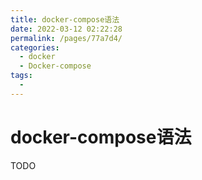 ```yaml
---
title: docker-compose语法
date: 2022-03-12 02:22:28
permalink: /pages/77a7d4/
categories:
  - docker
  - Docker-compose
tags:
  - 
---
```


# docker-compose语法

TODO